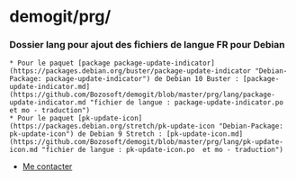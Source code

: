demogit/prg/
=======


### Dossier lang pour ajout des fichiers de langue FR pour Debian

    * Pour le paquet [package package-update-indicator](https://packages.debian.org/buster/package-update-indicator "Debian-Package: package-update-indicator") de Debian 10 Buster : [package-update-indicator.md](https://github.com/Bozosoft/demogit/blob/master/prg/lang/package-update-indicator.md "fichier de langue : package-update-indicator.po  et mo - traduction")
    * Pour le paquet [pk-update-icon](https://packages.debian.org/stretch/pk-update-icon "Debian-Package: pk-update-icon") de Debian 9 Stretch : [pk-update-icon.md](https://github.com/Bozosoft/demogit/blob/master/prg/lang/pk-update-icon.md "fichier de langue : pk-update-icon.po  et mo - traduction")
    
 * [Me contacter](http://jc.etiemble.free.fr/ "Site Web perso")

